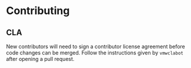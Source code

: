 # Contributing

## CLA

New contributors will need to sign a contributor license agreement before code changes can be merged. Follow the instructions given by `vmwclabot` after opening a pull request.
